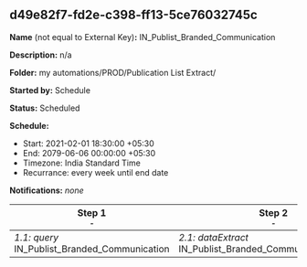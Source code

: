 ## d49e82f7-fd2e-c398-ff13-5ce76032745c

**Name** (not equal to External Key)**:** IN_Publist_Branded_Communication

**Description:** n/a

**Folder:** my automations/PROD/Publication List Extract/

**Started by:** Schedule

**Status:** Scheduled

**Schedule:**

* Start: 2021-02-01 18:30:00 +05:30
* End: 2079-06-06 00:00:00 +05:30
* Timezone: India Standard Time
* Recurrance: every week until end date

**Notifications:** _none_


| Step 1<br>_<small>-</small>_ | Step 2<br>_<small>-</small>_ | Step 3<br>_<small>-</small>_ |
| --- | --- | --- |
| _1.1: query_<br>IN_Publist_Branded_Communication | _2.1: dataExtract_<br>IN_Publist_Branded_Communication_extract | _3.1: fileTransfer_<br>IN_Publist_Branded_Communication_tranfer |
